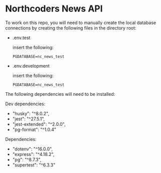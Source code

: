 # Northcoders News API

To work on this repo, you will need to manually create the local database connections by creating the following files in the directory root:

* .env.test

    insert the following:

    ```PGDATABASE=nc_news_test```
   

* .env.development

    insert the following:
    
   ```PGDATABASE=nc_news_test```

The following dependencies will need to be installed:

Dev dependencies:

* "husky": "^8.0.2",
* "jest": "^27.5.1",
* "jest-extended": "^2.0.0",
* "pg-format": "^1.0.4"

Dependencies:

* "dotenv": "^16.0.0",
* "express": "^4.18.2",
* "pg": "^8.7.3",
* "supertest": "^6.3.3"

